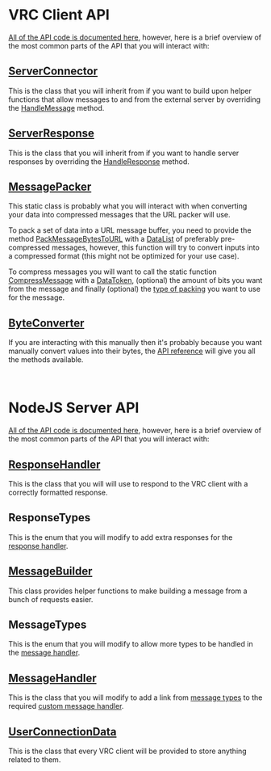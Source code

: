 # VRC Client API

[All of the API code is documented here](../api/Joshf67.ServerConnector.html), however, here is a brief overview of the most common parts of the API that you will interact with:

## [ServerConnector](xref:Joshf67.ServerConnector.Connector)

This is the class that you will inherit from if you want to build upon helper functions that allow messages to and from the external server by overriding the [HandleMessage](xref:Joshf67.ServerConnector.Connector.HandleMessage(System.String)) method.

## [ServerResponse](xref:Joshf67.ServerConnector.Server.ServerResponse)

This is the class that you will inherit from if you want to handle server responses by overriding the [HandleResponse](xref:Joshf67.ServerConnector.Example.ExampleServerResponse.HandleResponse(DataDictionary,DataToken@)) method.

## [MessagePacker](xref:Joshf67.ServerConnector.Packing.MessagePacker)

This static class is probably what you will interact with when converting your data into compressed messages that the URL packer will use.

To pack a set of data into a URL message buffer, you need to provide the method [PackMessageBytesToURL](xref:Joshf67.ServerConnector.Packing.MessagePacker.PackMessageBytesToURL(DataList,Joshf67.ServerConnector.ConnectorMessageType,System.Byte,System.Byte)) with a [DataList](xref:VRC.SDK3.Data.DataList) of preferably pre-compressed messages, however, this function will try to convert inputs into a compressed format (this might not be optimized for your use case).

To compress messages you will want to call the static function [CompressMessage](xref:Joshf67.ServerConnector.Packing.MessagePacker.CompressMessage(DataToken,System.Int32,System.Int32)) with a [DataToken](xref:VRC.SDK3.Data.DataToken), (optional) the amount of bits you want from the message and finally (optional) the [type of packing](xref:Joshf67.ServerConnector.Packing.PackingType) you want to use for the message.

## [ByteConverter](xref:Joshf67.ServerConnector.Packing.ByteConverter)

If you are interacting with this manually then it's probably because you want manually convert values into their bytes, the [API reference](xref:Joshf67.ServerConnector.Packing.ByteConverter) will give you all the methods available.

<br>

# NodeJS Server API

[All of the API code is documented here](../base-nodejs-server/index.html), however, here is a brief overview of the most common parts of the API that you will interact with:

## [ResponseHandler](xref:base-nodejs-server.ResponseHandler)

This is the class that you will will use to respond to the VRC client with a correctly formatted response.

## ResponseTypes

This is the enum that you will modify to add extra responses for the [response handler](xref:base-nodejs-server.ResponseHandler).

## [MessageBuilder](xref:base-nodejs-server.MessageBuilder)

This class provides helper functions to make building a message from a bunch of requests easier.

## MessageTypes

This is the enum that you will modify to allow more types to be handled in the [message handler](xref:base-nodejs-server.MessageHandler).

## [MessageHandler](xref:base-nodejs-server.MessageHandler)

This is the class that you will modify to add a link from [message types](xref:base-nodejs-server.MessageTypes) to the required [custom message handler](../example/Introduction.md#step-4-handling-vrc-client-messages-on-the-nodejs-server).

## [UserConnectionData](xref:base-nodejs-server.UserConnectionData)

This is the class that every VRC client will be provided to store anything related to them.